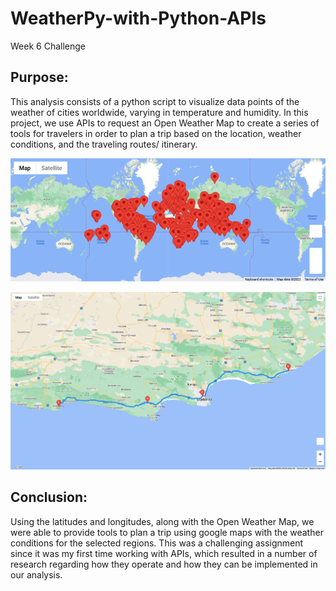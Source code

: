 # WeatherPy-with-Python-APIs
Week 6 Challenge

## Purpose: 
This analysis consists of a python script to visualize data points of the weather of cities worldwide, varying in temperature and humidity. In this project, we use APIs to request an Open Weather Map to create a series of tools for travelers in order to plan a trip based on the location, weather conditions, and the traveling routes/ itinerary. 

![Image 1](https://github.com/Sergg99/WeatherPy-with-Python-APIs/blob/704a69a7a1353aaebcf5ffcdb702c71b2e88d234/Challenge_6/Vacation_Search/Resources/map.png) 

![Image 2](https://github.com/Sergg99/WeatherPy-with-Python-APIs/blob/704a69a7a1353aaebcf5ffcdb702c71b2e88d234/Challenge_6/Vacation_Intinerary/Resources/Vacation_intinerary_map.png) 

## Conclusion: 
Using the latitudes and longitudes, along with the Open Weather Map, we were able to provide tools to plan a trip using google maps with the weather conditions for the selected regions. 
This was a challenging assignment since it was my first time working with APIs, which resulted in a number of research regarding how they operate and how they can be implemented in our analysis. 

